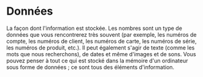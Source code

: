 # Données

La façon dont l'information est stockée. Les nombres sont un type de données que vous rencontrerez très souvent (par exemple, les numéros de compte, les numéros de client, les numéros de carte, les numéros de série, les numéros de produit, etc.). Il peut également s'agir de texte (comme les mots que nous recherchons), de dates et même d'images et de sons. Vous pouvez penser à tout ce qui est stocké dans la mémoire d'un ordinateur sous forme de données ; ce sont tous des éléments d'information.